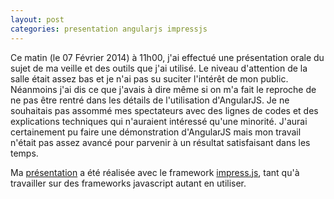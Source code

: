 ```yaml
---
layout: post
categories: presentation angularjs impressjs
---
```


Ce matin (le 07 Février 2014) à 11h00, j'ai effectué une présentation orale du sujet de ma veille et des outils que j'ai utilisé. Le niveau d'attention 
de la salle était assez bas et je n'ai pas su suciter l'intérêt de mon public. Néanmoins j'ai dis ce que j'avais à dire même si on m'a fait le reproche
de ne pas être rentré dans les détails de l'utilisation d'AngularJS. Je ne souhaitais pas assommé mes spectateurs avec des lignes de codes et des explications
techniques qui n'auraient intéressé qu'une minorité. J'aurai certainement pu faire une démonstration d'AngularJS mais mon travail n'était pas assez avancé pour
parvenir à un résultat satisfaisant dans les temps. 

Ma [présentation][presentation] a été réalisée avec le framework [impress.js][impress], tant qu'à travailler sur des frameworks javascript autant en utiliser.

[presentation]: {{site.baseurl}}/presentation/presentation.html
[impress]: https://github.com/bartaz/impress.js
